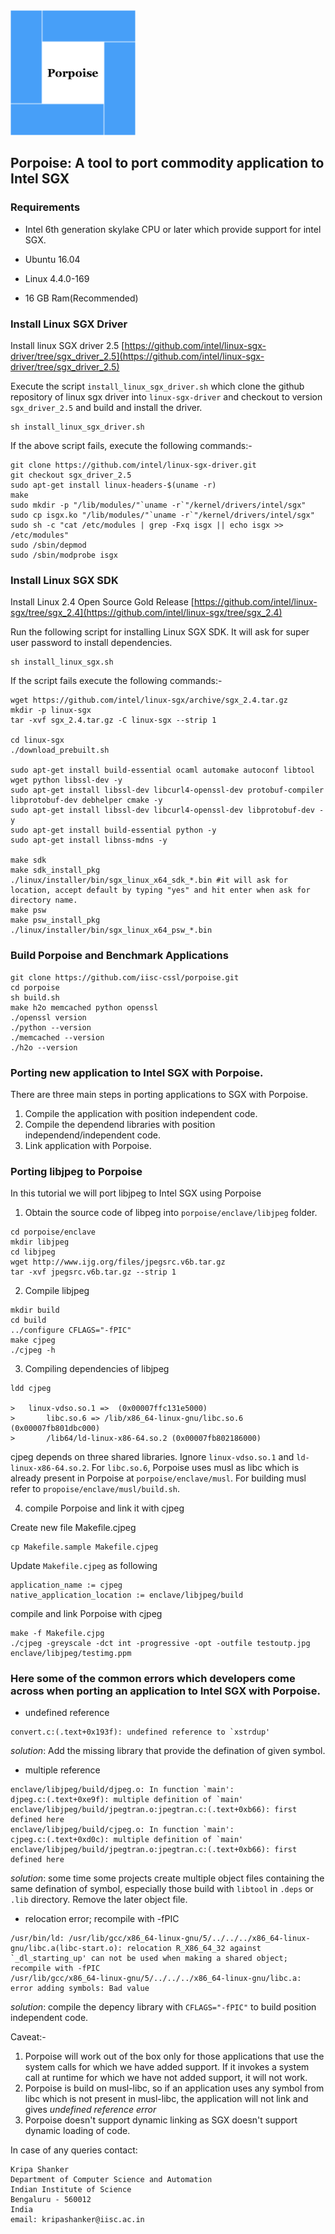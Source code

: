 <img src="porpoise-logo.png" height=200>

## Porpoise: A tool to port commodity application to Intel SGX

### Requirements

* Intel 6th generation skylake CPU or later which provide support for intel SGX.

* Ubuntu 16.04 

* Linux 4.4.0-169

* 16 GB Ram(Recommended)


### Install Linux SGX Driver
Install linux SGX driver 2.5
[https://github.com/intel/linux-sgx-driver/tree/sgx_driver_2.5](https://github.com/intel/linux-sgx-driver/tree/sgx_driver_2.5)

Execute the script `install_linux_sgx_driver.sh` which clone the github repository of linux sgx driver into `linux-sgx-driver` and checkout to version `sgx_driver_2.5` and build and install the driver.
```
sh install_linux_sgx_driver.sh
```
If the above script fails, execute the following commands:-

```
git clone https://github.com/intel/linux-sgx-driver.git
git checkout sgx_driver_2.5
sudo apt-get install linux-headers-$(uname -r)
make
sudo mkdir -p "/lib/modules/"`uname -r`"/kernel/drivers/intel/sgx"
sudo cp isgx.ko "/lib/modules/"`uname -r`"/kernel/drivers/intel/sgx"
sudo sh -c "cat /etc/modules | grep -Fxq isgx || echo isgx >> /etc/modules"
sudo /sbin/depmod
sudo /sbin/modprobe isgx
```

### Install Linux SGX SDK
Install Linux 2.4 Open Source Gold Release
[https://github.com/intel/linux-sgx/tree/sgx_2.4](https://github.com/intel/linux-sgx/tree/sgx_2.4)

Run the following script for installing Linux SGX SDK. It will ask for super user password to install dependencies.
```
sh install_linux_sgx.sh
```

If the script fails execute the following commands:-
```
wget https://github.com/intel/linux-sgx/archive/sgx_2.4.tar.gz
mkdir -p linux-sgx
tar -xvf sgx_2.4.tar.gz -C linux-sgx --strip 1

cd linux-sgx
./download_prebuilt.sh

sudo apt-get install build-essential ocaml automake autoconf libtool wget python libssl-dev -y
sudo apt-get install libssl-dev libcurl4-openssl-dev protobuf-compiler libprotobuf-dev debhelper cmake -y
sudo apt-get install libssl-dev libcurl4-openssl-dev libprotobuf-dev -y
sudo apt-get install build-essential python -y
sudo apt-get install libnss-mdns -y

make sdk
make sdk_install_pkg
./linux/installer/bin/sgx_linux_x64_sdk_*.bin #it will ask for location, accept default by typing "yes" and hit enter when ask for directory name.
make psw
make psw_install_pkg
./linux/installer/bin/sgx_linux_x64_psw_*.bin

```

### Build Porpoise and Benchmark Applications


```
git clone https://github.com/iisc-cssl/porpoise.git
cd porpoise
sh build.sh
make h2o memcached python openssl
./openssl version
./python --version
./memcached --version
./h2o --version
```

### Porting new application to Intel SGX with Porpoise.

There are three main steps in porting applications to SGX with Porpoise.

1. Compile the application with position independent code.
2. Compile the dependend libraries with position independend/independent code.
3. Link application with Porpoise.

### Porting libjpeg to Porpoise
In this tutorial we will port libjpeg to Intel SGX using Porpoise

1. Obtain the source code of libpeg into `porpoise/enclave/libjpeg` folder.
```
cd porpoise/enclave
mkdir libjpeg
cd libjpeg
wget http://www.ijg.org/files/jpegsrc.v6b.tar.gz
tar -xvf jpegsrc.v6b.tar.gz --strip 1
```
2. Compile libjpeg
```
mkdir build
cd build
../configure CFLAGS="-fPIC"
make cjpeg
./cjpeg -h
```
3. Compiling dependencies of libjpeg
```
ldd cjpeg

>	linux-vdso.so.1 =>  (0x00007ffc131e5000)
>       libc.so.6 => /lib/x86_64-linux-gnu/libc.so.6 (0x00007fb801dbc000)
>       /lib64/ld-linux-x86-64.so.2 (0x00007fb802186000)
```
cjpeg depends on three shared libraries. Ignore `linux-vdso.so.1` and `ld-linux-x86-64.so.2`. For `libc.so.6`, Porpoise uses musl as libc which is already present in Porpoise at `porpoise/enclave/musl`. For building musl refer to `propoise/enclave/musl/build.sh`.

4. compile Porpoise and link it with cjpeg
	
Create new file Makefile.cjpeg
```
cp Makefile.sample Makefile.cjpeg
```
Update `Makefile.cjpeg` as following
```
application_name := cjpeg
native_application_location := enclave/libjpeg/build
```
 
compile and link Porpoise with cjpeg
```
make -f Makefile.cjpg
./cjpeg -greyscale -dct int -progressive -opt -outfile testoutp.jpg enclave/libjpeg/testimg.ppm
```
### Here some of the common errors which developers come across when porting an application to Intel SGX with Porpoise.

* undefined reference
```
convert.c:(.text+0x193f): undefined reference to `xstrdup'
```
_solution_: Add the missing library that provide the defination of given symbol.

* multiple reference 
```
enclave/libjpeg/build/djpeg.o: In function `main':
djpeg.c:(.text+0xe9f): multiple definition of `main'
enclave/libjpeg/build/jpegtran.o:jpegtran.c:(.text+0xb66): first defined here
enclave/libjpeg/build/cjpeg.o: In function `main':
cjpeg.c:(.text+0xd0c): multiple definition of `main'
enclave/libjpeg/build/jpegtran.o:jpegtran.c:(.text+0xb66): first defined here
```
_solution_: some time some projects create multiple object files containing the same defination of symbol, especially those build with `libtool` in `.deps` or `.lib` directory. Remove the later object file.

* relocation error; recompile with -fPIC
```
/usr/bin/ld: /usr/lib/gcc/x86_64-linux-gnu/5/../../../x86_64-linux-gnu/libc.a(libc-start.o): relocation R_X86_64_32 against `_dl_starting_up' can not be used when making a shared object; recompile with -fPIC
/usr/lib/gcc/x86_64-linux-gnu/5/../../../x86_64-linux-gnu/libc.a: error adding symbols: Bad value
```
_solution_: compile the depency library with `CFLAGS="-fPIC"` to build position independent code.

Caveat:-
1. Porpoise will work out of the box only for those applications that use the system calls for which we have added support. If it invokes a system call at runtime for which we have not added support, it will not work.
2. Porpoise is build on musl-libc, so if an application uses any symbol from libc which is not present in musl-libc, the application will not link and gives _undefined reference error_
3. Porpoise doesn't support dynamic linking as SGX doesn't support dynamic loading of code.

In case of any queries contact:

```
Kripa Shanker
Department of Computer Science and Automation
Indian Institute of Science
Bengaluru - 560012
India
email: kripashanker@iisc.ac.in
```

